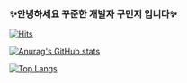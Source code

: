### ✨안녕하세요 꾸준한 개발자 구민지 입니다✨ 

<!--
**koominji/Koominji** is a ✨ _special_ ✨ repository because its `README.md` (this file) appears on your GitHub profile.-->

[![Hits](https://hits.seeyoufarm.com/api/count/incr/badge.svg?url=https%3A%2F%2Fgithub.com%2Fkoominji%2F&count_bg=%2342D8D9&title_bg=%23555555&icon=&icon_color=%23E7E7E7&title=hits&edge_flat=false)](https://hits.seeyoufarm.com)

[![Anurag's GitHub stats](https://github-readme-stats.vercel.app/api?username=Koominji&show_icons=true&theme=radical)](https://github.com/Koominji/github-readme-stats)

[![Top Langs](https://github-readme-stats.vercel.app/api/top-langs/?username=Koominji&layout=compact)](https://github.com/Koominji/github-readme-stats)
